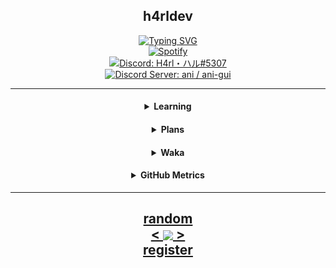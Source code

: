 <!---
h4rldev/h4rldev is a ✨ special ✨ repository because its `README.md` (this file) appears on your GitHub profile.
You can click the Preview link to take a look at your changes.
--->

<h2 align="center">h4rldev</h2>

<p align="center">
    <a href="https://git.io/typing-svg">
        <img src="https://readme-typing-svg.demolab.com?font=Fira+Code&pause=1000&center=true&repeat=true&width=435&lines=Welcome+to+my+readme!;Feel+free+to+check+my+repos!" alt="Typing SVG" />
    </a>
    <br>
    <a href="https://open.spotify.com/user/mbnaoyqzl039434o89ulhdbuy?si=886e322502c94f11">
        <img src="https://spotify-github-profile.vercel.app/api/view?uid=mbnaoyqzl039434o89ulhdbuy&cover_image=true&theme=novatorem&show_offline=false&background_color=121212&interchange=false&bar_color=53b14f&bar_color_cover=false" alt="Spotify" />
    </a>
    <br>
    <a href="https://paste.gg/p/anonymous/542110b9ccda418689dd5030c04c2586/files/08ce1791991545649ab17ed728ff9d00/raw">
        <img src="https://img.shields.io/badge/Discord-H4rl・ハル%235307-darkgrey?style=for-the-badge"
        alt="Discord: H4rl・ハル#5307">
    </a>
    <br>
    <a href="https://discord.gg/bMWgD85MJ6">
        <img src="https://img.shields.io/badge/Discord%20Server-ani%20%2F%20ani--gui-darkgrey?style=for-the-badge"
        alt="Discord Server: ani / ani-gui">
    </a>
</p>

<hr>
<h4 align="center">
    <details align="center">
    <summary align="center">Learning</summary>
        <a href="https://www.rust-lang.org/">
            <img src="https://skillicons.dev/icons?i=rust" alt="rust">
        </a>
        <a href="https://www.python.org/">
            <img src="https://skillicons.dev/icons?i=py" alt="Python">
        </a>
    </details>
</h4>
<h4 align="center">
    <details align="center">
    <summary align="center">Plans</summary>
        <a href="https://en.wikipedia.org/wiki/C_Sharp_(programming_language)">
            <img src="https://skillicons.dev/icons?i=cs" alt="C#">
        </a>
        <a href="https://www.typescriptlang.org/">
            <img src="https://skillicons.dev/icons?i=ts" alt="Typescript">
        </a>
        <a href="https://java.com">
            <img src="https://skillicons.dev/icons?i=java" alt="Java">
        </a>
    </details>
</h4>
<h4 align="center">
    <details align="center">
    <summary align="center">Waka</summary>

<!--START_SECTION:waka-->
**I'm an Early 🐤** 

```text
🌞 Morning                34 commits          █████░░░░░░░░░░░░░░░░░░░░   20.73 % 
🌆 Daytime                50 commits          ████████░░░░░░░░░░░░░░░░░   30.49 % 
🌃 Evening                42 commits          ██████░░░░░░░░░░░░░░░░░░░   25.61 % 
🌙 Night                  38 commits          ██████░░░░░░░░░░░░░░░░░░░   23.17 % 
```
📅 **I'm Most Productive on Wednesday** 

```text
Monday                   32 commits          █████░░░░░░░░░░░░░░░░░░░░   19.51 % 
Tuesday                  4 commits           █░░░░░░░░░░░░░░░░░░░░░░░░   02.44 % 
Wednesday                35 commits          █████░░░░░░░░░░░░░░░░░░░░   21.34 % 
Thursday                 19 commits          ███░░░░░░░░░░░░░░░░░░░░░░   11.59 % 
Friday                   16 commits          ██░░░░░░░░░░░░░░░░░░░░░░░   09.76 % 
Saturday                 30 commits          █████░░░░░░░░░░░░░░░░░░░░   18.29 % 
Sunday                   28 commits          ████░░░░░░░░░░░░░░░░░░░░░   17.07 % 
```


📊 **This Week I Spent My Time On** 

```text
🕑︎ Time Zone: Europe/Stockholm

💬 Programming Languages: 
Python                   2 hrs 18 mins       ██████████████████████░░░   89.71 % 
Text                     9 mins              ██░░░░░░░░░░░░░░░░░░░░░░░   06.15 % 
YAML                     4 mins              █░░░░░░░░░░░░░░░░░░░░░░░░   02.96 % 
Other                    1 min               ░░░░░░░░░░░░░░░░░░░░░░░░░   00.81 % 
Git Config               0 secs              ░░░░░░░░░░░░░░░░░░░░░░░░░   00.33 % 

🔥 Editors: 
VS Code                  2 hrs 34 mins       █████████████████████████   100.00 % 

🐱‍💻 Projects: 
animdl-tui               2 hrs 34 mins       █████████████████████████   99.88 % 
school-progaming-projects0 secs              ░░░░░░░░░░░░░░░░░░░░░░░░░   00.12 % 

💻 Operating System: 
WSL                      2 hrs 34 mins       █████████████████████████   100.00 % 
```

**I Mostly Code in Python** 

```text
Python                   4 repos             █████████░░░░░░░░░░░░░░░░   36.36 % 
Batchfile                3 repos             ███████░░░░░░░░░░░░░░░░░░   27.27 % 
Rust                     2 repos             █████░░░░░░░░░░░░░░░░░░░░   18.18 % 
Lua                      1 repo              ██░░░░░░░░░░░░░░░░░░░░░░░   09.09 % 
HTML                     1 repo              ██░░░░░░░░░░░░░░░░░░░░░░░   09.09 % 
```




<!--END_SECTION:waka-->

</details>
</h4>

<h4 align="center">
    <details align="center">
    <summary align="center">GitHub Metrics</summary>
    <img src= "./github-metrics.svg">
    </details>
</h4>

<hr>

<h2 align="center">
    <a href=https://octo-ring.com/p/h4rldev/random>
           random
    </a>
    <br>
    <a href="https://octo-ring.com/p/h4rldev/prev">
        <
    </a>
    <a href="https://octo-ring.com/">
        <img align="center" src="https://media.discordapp.net/attachments/856404208445292545/995328704580431962/octa.png"
        height="150px">
    </a>
    <a href="https://octo-ring.com/p/h4rldev/next">
        >
    </a>
    <br>
    <a href="https://octo-ring/register">
           register
    </a>
</h2>
